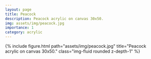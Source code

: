```yaml
---
layout: page
title: Peacock
description: Peacock acrylic on canvas 30x50.
img: assets/img/peacock.jpg
importance: 1
category: acrylic
---
```


<div class="row">
    <div class="col-sm mt-3 mt-md-0">
        {% include figure.html path="assets/img/peacock.jpg" title="Peacock acrylic on canvas 30x50." class="img-fluid rounded z-depth-1" %}
    </div>
</div>
